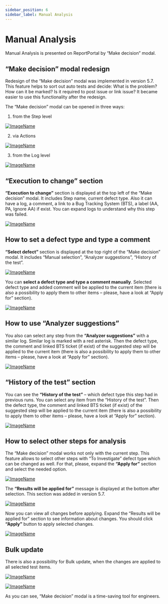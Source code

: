 ```yaml
---
sidebar_position: 6
sidebar_label: Manual Analysis
---
```


# Manual Analysis

Manual Analysis is presented on ReportPortal by “Make decision” modal. 

## “Make decision” modal redesign 
 
Redesign of the “Make decision” modal was implemented in version 5.7. This feature helps to sort out auto tests and decide: What is the problem? How can it be marked? Is it required to post issue or link issue? It became easier to use this functionality after the redesign.  
 
The “Make decision” modal can be opened in three ways: 
 
1) from the Step level 

[![ImageName](img/ManualAnalysis/make_decision1.png)](img/ManualAnalysis/make_decision1.png)

2) via Actions

[![ImageName](img/ManualAnalysis/make_decision2.png)](img/ManualAnalysis/make_decision2.png)

3) from the Log level 

[ ![ImageName](img/ManualAnalysis/make_decision3.png) ](img/ManualAnalysis/make_decision3.png)

## “Execution to change” section

**“Execution to change”** section is displayed at the top left of the “Make decision” modal. It includes Step name, current defect type. Also it can have a log, a comment, a link to a Bug Tracking System (BTS), a label (AA, PA, Ignore AA) if exist. You can expand logs to understand why this step was failed.

[ ![ImageName](img/ManualAnalysis/make_decision4.png) ](img/ManualAnalysis/make_decision4.png)

## How to set a defect type and type a comment

**“Select defect”** section is displayed at the top right of the “Make decision” modal. It includes “Manual selection”, “Analyzer suggestions”, “History of the test”.

[ ![ImageName](img/ManualAnalysis/make_decision5.png) ](img/ManualAnalysis/make_decision5.png)

You can **select a defect type and type a comment manually**. Selected defect type and added comment will be applied to the current item (there is also a possibility to apply them to other items – please, have a look at “Apply for” section).

[ ![ImageName](img/ManualAnalysis/make_decision6.png) ](img/ManualAnalysis/make_decision6.png)

## How to use “Analyzer suggestions”

You also can select any step from the **“Analyzer suggestions”** with a similar log. Similar log is marked with a red asterisk. Then the defect type, the comment and linked BTS ticket (if exist) of the suggested step will be applied to the current item (there is also a possibility to apply them to other items – please, have a look at “Apply for” section).

[ ![ImageName](img/ManualAnalysis/make_decision7.png) ](img/ManualAnalysis/make_decision7.png)

## “History of the test” section

You can see the **“History of the test”** – which defect type this step had in previous runs. You can select any item from the “History of the test”. Then the defect type, the comment and linked BTS ticket (if exist) of the suggested step will be applied to the current item (there is also a possibility to apply them to other items – please, have a look at “Apply for” section).

[ ![ImageName](img/ManualAnalysis/make_decision8.png) ](img/ManualAnalysis/make_decision8.png)

## How to select other steps for analysis

The “Make decision” modal works not only with the current step. This feature allows to select other steps with “To Investigate” defect type which can be changed as well. For that, please, expand the **“Apply for”** section and select the needed option.

[ ![ImageName](img/ManualAnalysis/make_decision9.png) ](img/ManualAnalysis/make_decision9.png)

The **“Results will be applied for”** message is displayed at the bottom after selection. This section was added in version 5.7.

[ ![ImageName](img/ManualAnalysis/make_decision10.png) ](img/ManualAnalysis/make_decision10.png)

Now you can view all changes before applying. Expand the “Results will be applied for” section to see information about changes. You should click **“Apply”** button to apply selected changes. 

[ ![ImageName](img/ManualAnalysis/make_decision11.png) ](img/ManualAnalysis/make_decision11.png)

## Bulk update

There is also a possibility for Bulk update, when the changes are applied to all selected test items.

[ ![ImageName](img/ManualAnalysis/make_decision12.png) ](img/ManualAnalysis/make_decision12.png)

[ ![ImageName](img/ManualAnalysis/make_decision13.png) ](img/ManualAnalysis/make_decision13.png)

As you can see, “Make decision” modal is a time-saving tool for engineers.
